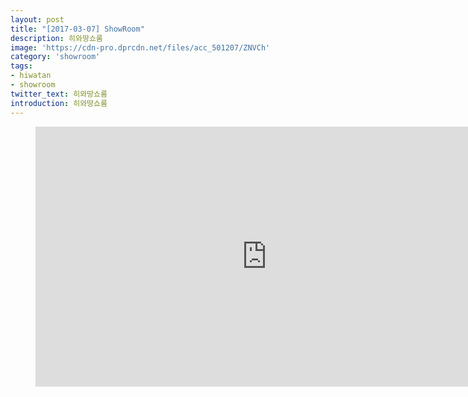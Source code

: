 ```yaml
---
layout: post
title: "[2017-03-07] ShowRoom"
description: 히와땅쇼룸
image: 'https://cdn-pro.dprcdn.net/files/acc_501207/ZNVCh'
category: 'showroom'
tags:
- hiwatan
- showroom
twitter_text: 히와땅쇼룸
introduction: 히와땅쇼룸
---
```

<figure class="video_container">
<iframe width="740" height="416" src="https://serviceapi.nmv.naver.com/flash/convertIframeTag.nhn?vid=0156B5217483CF9F8A396ED03CFDB6C5D6FB&outKey=V1261ce0804941be6c80f185158158fa1f14e6041de6422f02d3d185158158fa1f14e" frameborder="no" scrolling="no"></iframe>
</figure>
